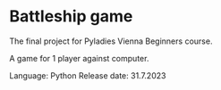 # Battleship game

The final project for Pyladies Vienna Beginners course. 

A game for 1 player against computer. 

Language: Python
Release date: 31.7.2023

